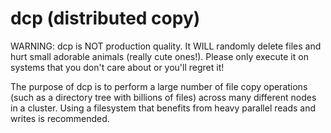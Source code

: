 dcp (distributed copy)
========================

WARNING: dcp is NOT production quality. It WILL randomly delete files and
hurt small adorable animals (really cute ones!). Please only execute it on
systems that you don't care about or you'll regret it!

The purpose of dcp is to perform a large number of file copy operations (such
as a directory tree with billions of files) across many different nodes in a
cluster. Using a filesystem that benefits from heavy parallel reads and writes
is recommended.
